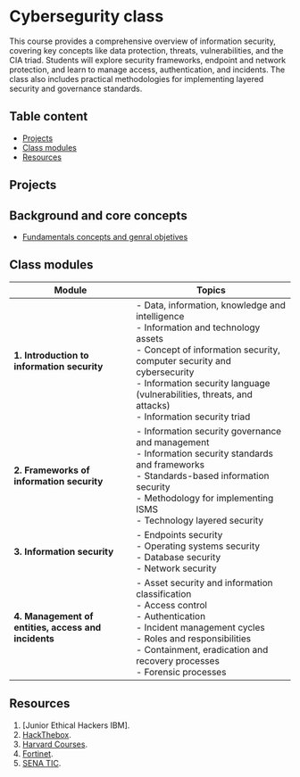 # Cybersegurity class

This course provides a comprehensive overview of information security, covering key concepts like data protection, threats, vulnerabilities, and the CIA triad. Students will explore security frameworks, endpoint and network protection, and learn to manage access, authentication, and incidents. The class also includes practical methodologies for implementing layered security and governance standards.

## Table content

- [Projects](#projects)
- [Class modules](#class-modules)
- [Resources](#resources)

## Projects

## Background and core concepts

- [Fundamentals concepts and genral objetives](./docs/initial_concepts.md)

## Class modules

| **Module**                                   | **Topics**                                                                                   |
|---------------------------------------------|----------------------------------------------------------------------------------------------|
| **1. Introduction to information security** | - Data, information, knowledge and intelligence  <br> - Information and technology assets <br> - Concept of information security, computer security and cybersecurity <br> - Information security language (vulnerabilities, threats, and attacks) <br> - Information security triad |
| **2. Frameworks of information security**    | - Information security governance and management <br> - Information security standards and frameworks <br> - Standards-based information security <br> - Methodology for implementing ISMS <br> - Technology layered security |
| **3. Information security**                 | - Endpoints security <br> - Operating systems security <br> - Database security <br> - Network security |
| **4. Management of entities, access and incidents** | - Asset security and information classification <br> - Access control <br> - Authentication <br> - Incident management cycles <br> - Roles and responsibilities <br> - Containment, eradication and recovery processes <br> - Forensic processes |

## Resources

1. [Junior Ethical Hackers IBM].
2. [HackThebox](https://www.hackthebox.com/).
3. [Harvard Courses](https://pll.harvard.edu/subject/cybersecurity).
4. [Fortinet](https://www.fortinet.com/training/cybersecurity-professionals).
5. [SENA TIC](https://mintic.gov.co/senatic).
